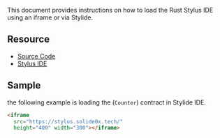 <!-- <SolideIDE url={`${SolideURL}/address/137/0x7ceb23fd6bc0add59e62ac25578270cff1b9f619`}></SolideIDE> -->

This document provides instructions on how to load the Rust Stylus IDE using an iframe or via Stylide.

## Resource
- [Source Code](https://github.com/solide-project/stylide)
- [Stylus IDE](https://stylus.solide0x.tech/)

## Sample

the following example is loading the (`Counter`) contract in Stylide IDE.

```html title="Counter.rs" showLineNumbers
<iframe 
  src="https://stylus.solide0x.tech/"
  height="400" width="300"></iframe>
```
